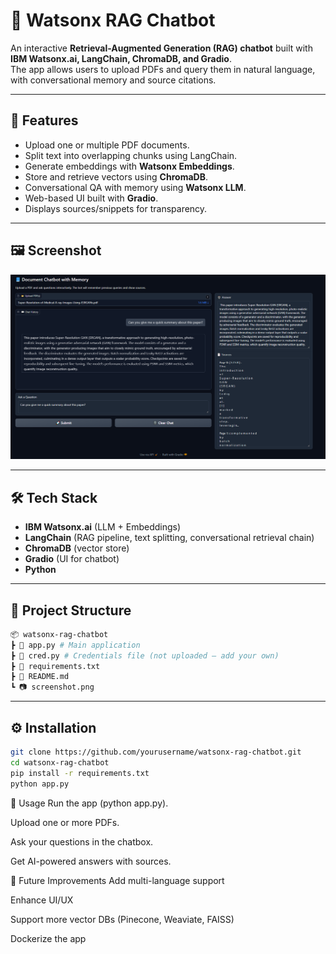 # 📘 Watsonx RAG Chatbot

An interactive **Retrieval-Augmented Generation (RAG) chatbot** built with **IBM Watsonx.ai, LangChain, ChromaDB, and Gradio**.  
The app allows users to upload PDFs and query them in natural language, with conversational memory and source citations.  

---

## 🚀 Features
- Upload one or multiple PDF documents.
- Split text into overlapping chunks using LangChain.
- Generate embeddings with **Watsonx Embeddings**.
- Store and retrieve vectors using **ChromaDB**.
- Conversational QA with memory using **Watsonx LLM**.
- Web-based UI built with **Gradio**.
- Displays sources/snippets for transparency.

---

## 🖼️ Screenshot
![App Screenshot](screenshot.png)

---

## 🛠️ Tech Stack
- **IBM Watsonx.ai** (LLM + Embeddings)
- **LangChain** (RAG pipeline, text splitting, conversational retrieval chain)
- **ChromaDB** (vector store)
- **Gradio** (UI for chatbot)
- **Python**

---

## 📂 Project Structure
```bash
📦 watsonx-rag-chatbot
┣ 📜 app.py # Main application
┣ 📜 cred.py # Credentials file (not uploaded – add your own)
┣ 📜 requirements.txt
┣ 📜 README.md
┗ 📷 screenshot.png
```
---

## ⚙️ Installation
```bash
git clone https://github.com/yourusername/watsonx-rag-chatbot.git
cd watsonx-rag-chatbot
pip install -r requirements.txt
python app.py
```
📖 Usage
Run the app (python app.py).

Upload one or more PDFs.

Ask your questions in the chatbox.

Get AI-powered answers with sources.

🔮 Future Improvements
Add multi-language support

Enhance UI/UX

Support more vector DBs (Pinecone, Weaviate, FAISS)

Dockerize the app
